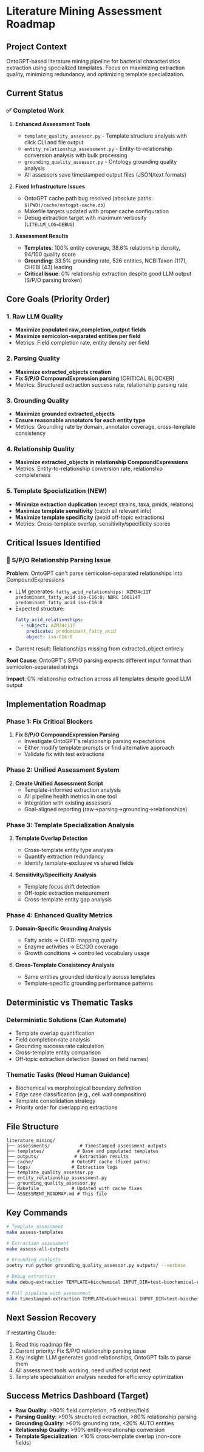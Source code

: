 # Literature Mining Assessment Roadmap

## Project Context
OntoGPT-based literature mining pipeline for bacterial characteristics extraction using specialized templates. Focus on maximizing extraction quality, minimizing redundancy, and optimizing template specialization.

## Current Status

### ✅ Completed Work
1. **Enhanced Assessment Tools**
   - `template_quality_assessor.py` - Template structure analysis with click CLI and file output
   - `entity_relationship_assessment.py` - Entity-to-relationship conversion analysis with bulk processing
   - `grounding_quality_assessor.py` - Ontology grounding quality analysis
   - All assessors save timestamped output files (JSON/text formats)

2. **Fixed Infrastructure Issues**
   - OntoGPT cache path bug resolved (absolute paths: `$(PWD)/cache/ontogpt-cache.db`)
   - Makefile targets updated with proper cache configuration
   - Debug extraction target with maximum verbosity (`LITELLM_LOG=DEBUG`)

3. **Assessment Results**
   - **Templates**: 100% entity coverage, 38.6% relationship density, 94/100 quality score
   - **Grounding**: 33.5% grounding rate, 526 entities, NCBITaxon (117), CHEBI (43) leading
   - **Critical Issue**: 0% relationship extraction despite good LLM output (S/P/O parsing broken)

## Core Goals (Priority Order)

### 1. Raw LLM Quality
- **Maximize populated raw_completion_output fields**
- **Maximize semicolon-separated entities per field**
- Metrics: Field completion rate, entity density per field

### 2. Parsing Quality  
- **Maximize extracted_objects creation**
- **Fix S/P/O CompoundExpression parsing** (CRITICAL BLOCKER)
- Metrics: Structured extraction success rate, relationship parsing rate

### 3. Grounding Quality
- **Maximize grounded extracted_objects**
- **Ensure reasonable annotators for each entity type**
- Metrics: Grounding rate by domain, annotator coverage, cross-template consistency

### 4. Relationship Quality
- **Maximize extracted_objects in relationship CompoundExpressions**
- Metrics: Entity-to-relationship conversion rate, relationship completeness

### 5. Template Specialization (NEW)
- **Minimize extraction duplication** (except strains, taxa, pmids, relations)
- **Maximize template sensitivity** (catch all relevant info)
- **Maximize template specificity** (avoid off-topic extractions)
- Metrics: Cross-template overlap, sensitivity/specificity scores

## Critical Issues Identified

### 🚨 S/P/O Relationship Parsing Issue
**Problem**: OntoGPT can't parse semicolon-separated relationships into CompoundExpressions
- LLM generates: `fatty_acid_relationships: AZM34c11T predominant_fatty_acid iso-C16:0; NBRC 106114T predominant_fatty_acid iso-C16:0`
- Expected structure:
  ```yaml
  fatty_acid_relationships:
    - subject: AZM34c11T
      predicate: predominant_fatty_acid
      object: iso-C16:0
  ```
- Current result: Relationships missing from extracted_object entirely

**Root Cause**: OntoGPT's S/P/O parsing expects different input format than semicolon-separated strings

**Impact**: 0% relationship extraction across all templates despite good LLM output

## Implementation Roadmap

### Phase 1: Fix Critical Blockers
1. **Fix S/P/O CompoundExpression Parsing**
   - Investigate OntoGPT's relationship parsing expectations
   - Either modify template prompts or find alternative approach
   - Validate fix with test extractions

### Phase 2: Unified Assessment System
2. **Create Unified Assessment Script**
   - Template-informed extraction analysis
   - All pipeline health metrics in one tool
   - Integration with existing assessors
   - Goal-aligned reporting (raw→parsing→grounding→relationships)

### Phase 3: Template Specialization Analysis
3. **Template Overlap Detection**
   - Cross-template entity type analysis
   - Quantify extraction redundancy
   - Identify template-exclusive vs shared fields

4. **Sensitivity/Specificity Analysis**
   - Template focus drift detection
   - Off-topic extraction measurement
   - Cross-template entity gap analysis

### Phase 4: Enhanced Quality Metrics
5. **Domain-Specific Grounding Analysis**
   - Fatty acids → CHEBI mapping quality
   - Enzyme activities → EC/GO coverage
   - Growth conditions → controlled vocabulary usage

6. **Cross-Template Consistency Analysis**
   - Same entities grounded identically across templates
   - Template-specific grounding performance patterns

## Deterministic vs Thematic Tasks

### Deterministic Solutions (Can Automate)
- Template overlap quantification
- Field completion rate analysis  
- Grounding success rate calculation
- Cross-template entity comparison
- Off-topic extraction detection (based on field names)

### Thematic Tasks (Need Human Guidance)
- Biochemical vs morphological boundary definition
- Edge case classification (e.g., cell wall composition)
- Template consolidation strategy
- Priority order for overlapping extractions

## File Structure
```
literature_mining/
├── assessments/           # Timestamped assessment outputs
├── templates/            # Base and populated templates
├── outputs/             # Extraction results
├── cache/              # OntoGPT cache (fixed paths)
├── logs/               # Extraction logs
├── template_quality_assessor.py
├── entity_relationship_assessment.py  
├── grounding_quality_assessor.py
├── Makefile            # Updated with cache fixes
└── ASSESSMENT_ROADMAP.md # This file
```

## Key Commands
```bash
# Template assessment
make assess-templates

# Extraction assessment  
make assess-all-outputs

# Grounding analysis
poetry run python grounding_quality_assessor.py outputs/ --verbose

# Debug extraction
make debug-extraction TEMPLATE=biochemical INPUT_DIR=test-biochemical-rich

# Full pipeline with assessment
make timestamped-extraction TEMPLATE=biochemical INPUT_DIR=test-biochemical-rich
```

## Next Session Recovery
If restarting Claude:
1. Read this roadmap file
2. Current priority: Fix S/P/O relationship parsing issue
3. Key insight: LLM generates good relationships, OntoGPT fails to parse them
4. All assessment tools working, need unified script next
5. Template specialization analysis needed for efficiency optimization

## Success Metrics Dashboard (Target)
- **Raw Quality**: >90% field completion, >5 entities/field
- **Parsing Quality**: >90% structured extraction, >80% relationship parsing  
- **Grounding Quality**: >60% grounding rate, <20% AUTO entities
- **Relationship Quality**: >90% entity→relationship conversion
- **Template Specialization**: <10% cross-template overlap (non-core fields)